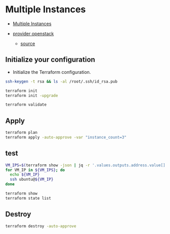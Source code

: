 # Multiple Instances

- [Multiple Instances](https://github.com/terraform-provider-openstack/terraform-provider-openstack/tree/main/examples/multiple-vm-with-floating-ip)

- [provider openstack](https://registry.terraform.io/providers/terraform-provider-openstack/openstack/latest)
  - [source](https://github.com/terraform-provider-openstack/terraform-provider-openstack)


## Initialize your configuration

- Initialize the Terraform configuration.

```sh
ssh-keygen -t rsa && ls -al /root/.ssh/id_rsa.pub

terraform init
terraform init -upgrade

terraform validate
```

## Apply

```sh
terraform plan
terraform apply -auto-approve -var "instance_count=3"
```

## test

```sh
VM_IPS=$(terraform show -json | jq -r '.values.outputs.address.value[]')
for VM_IP in ${VM_IPS}; do
  echo ${VM_IP}
  ssh ubuntu@${VM_IP}
done

terraform show
terraform state list
```

## Destroy

```sh
terraform destroy -auto-approve
```

